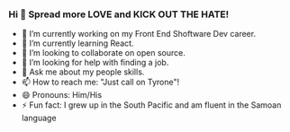 ### Hi 👋 Spread more LOVE and KICK OUT THE HATE!

- 🔭 I’m currently working on my Front End Shoftware Dev career.
- 🌱 I’m currently learning React.
- 👯 I’m looking to collaborate on open source.
- 🤔 I’m looking for help with finding a job.
- 💬 Ask me about my people skills.
- 📫 How to reach me: "Just call on Tyrone"!
- 😄 Pronouns: Him/His
- ⚡ Fun fact: I grew up in the South Pacific and am fluent in the Samoan language

<!--
**seth808rose/seth808rose** is a ✨ _special_ ✨ repository because its `README.md` (this file) appears on your GitHub profile.

Here are some ideas to get you started:

- 🔭 I’m currently working on my Profile page
- 🌱 I’m currently learning React
- 👯 I’m looking to collaborate on open source
- 🤔 I’m looking for help with finding a job
- 💬 Ask me about ... my people skills
- 📫 How to reach me: ... Twitter, LinkedIn..
- 😄 Pronouns: Him/His
- ⚡ Fun fact: ... I grew up in the South Pacific!
-->
